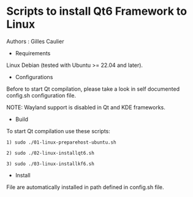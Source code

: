 Scripts to install Qt6 Framework to Linux
=========================================

Authors : Gilles Caulier <caulier dot gilles at gmail dot com>

* Requirements

Linux Debian (tested with Ubuntu >= 22.04 and later).

* Configurations

Before to start Qt compilation, please take a look in self documented config.sh configuration file.

NOTE: Wayland support is disabled in Qt and KDE frameworks.

* Build

To start Qt compilation use these scripts:

    1) sudo ./01-linux-preparehost-ubuntu.sh 

    2) sudo ./02-linux-installqt6.sh

    3) sudo ./03-linux-installkf6.sh

* Install

File are automatically installed in path defined in config.sh file.
